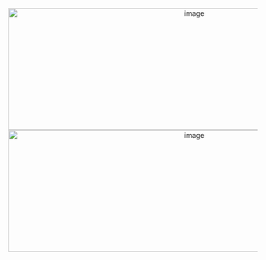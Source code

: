 <div align="center">

<img width="736" height="246" alt="image" src="https://github.com/user-attachments/assets/9faf24a4-6a7a-4e17-8caa-a739dde2ee8d" />
<img width="736" height="246" alt="image" src="https://github.com/user-attachments/assets/40329290-0c03-46d6-9ab8-aa3599bb3235" />
